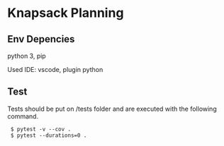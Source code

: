 Knapsack Planning
=============

Env Depencies
-------------
python 3, pip

Used IDE: vscode, plugin python

Test
----

Tests should be put on /tests folder and are executed with the following command.

```console
 $ pytest -v --cov .
 $ pytest --durations=0 .
```
